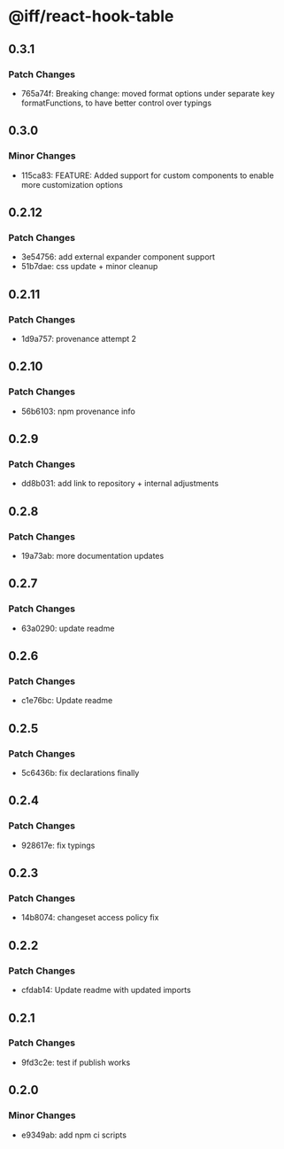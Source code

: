 # @iff/react-hook-table

## 0.3.1

### Patch Changes

- 765a74f: Breaking change: moved format options under separate key formatFunctions, to have better control over typings

## 0.3.0

### Minor Changes

- 115ca83: FEATURE: Added support for custom components to enable more customization options

## 0.2.12

### Patch Changes

- 3e54756: add external expander component support
- 51b7dae: css update + minor cleanup

## 0.2.11

### Patch Changes

- 1d9a757: provenance attempt 2

## 0.2.10

### Patch Changes

- 56b6103: npm provenance info

## 0.2.9

### Patch Changes

- dd8b031: add link to repository + internal adjustments

## 0.2.8

### Patch Changes

- 19a73ab: more documentation updates

## 0.2.7

### Patch Changes

- 63a0290: update readme

## 0.2.6

### Patch Changes

- c1e76bc: Update readme

## 0.2.5

### Patch Changes

- 5c6436b: fix declarations finally

## 0.2.4

### Patch Changes

- 928617e: fix typings

## 0.2.3

### Patch Changes

- 14b8074: changeset access policy fix

## 0.2.2

### Patch Changes

- cfdab14: Update readme with updated imports

## 0.2.1

### Patch Changes

- 9fd3c2e: test if publish works

## 0.2.0

### Minor Changes

- e9349ab: add npm ci scripts
